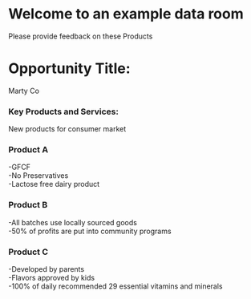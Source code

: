 # Welcome to an example data room
<head>
<script>
  window.CROWDSMART_TOKEN_USER = {
    token: 'sample2'
  }
</script>
</head>
<html>
<body>
<p>
Please provide feedback on these Products</p>

<h1>Opportunity Title:</h1>
<p>Marty Co</p>

<h3>Key Products and Services:</h3>
<p>New products for consumer market</p>

<h3>Product A</h3>
<p>
-GFCF<br>
-No Preservatives<br>
-Lactose free dairy product<br>
</p>

<h3>Product B</h3>
<p>
-All batches use locally sourced goods<br>
-50% of profits are put into community programs<br>
</p>

<h3>Product C</h3>
<p>
-Developed by parents<br>
-Flavors approved by kids<br>
-100% of daily recommended 29 essential vitamins and minerals<br>
  </p>



  <link href="https://stage.crowdsmart.ai/css/embedStyle.css" rel="stylesheet" type="text/css">
  <script
      src="https://stage.crowdsmart.ai/js/embedScript.js"
      id="crowdsmart-embed-script"
      data-embed-url="https://stage.crowdsmart.ai/embed/evaluation/org3/39dc14bc-bf26-11eb-8217-0686f2812bf3/66156888-82be-11ec-bfd8-0669f33159a9">
  </script>
  
  
